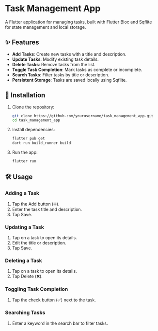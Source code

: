 # Task Management App

A Flutter application for managing tasks, built with Flutter Bloc and Sqflite for state management and local storage.

## ✨ Features

- **Add Tasks**: Create new tasks with a title and description.
- **Update Tasks**: Modify existing task details.
- **Delete Tasks**: Remove tasks from the list.
- **Toggle Task Completion**: Mark tasks as complete or incomplete.
- **Search Tasks**: Filter tasks by title or description.
- **Persistent Storage**: Tasks are saved locally using Sqflite.

## 🚀 Installation

1. Clone the repository:
   ```bash
   git clone https://github.com/yourusername/task_management_app.git
   cd task_management_app
   ```
2. Install dependencies:
   ```bash
   flutter pub get
   dart run build_runner build
   ```
3. Run the app:
   ```bash
   flutter run
   ```

## 🛠️ Usage

### Adding a Task

1. Tap the Add button (➕).
2. Enter the task title and description.
3. Tap Save.

### Updating a Task

1. Tap on a task to open its details.
2. Edit the title or description.
3. Tap Save.

### Deleting a Task

1. Tap on a task to open its details.
2. Tap Delete (❌).

### Toggling Task Completion

1. Tap the check button (✅) next to the task.

### Searching Tasks

1. Enter a keyword in the search bar to filter tasks.
